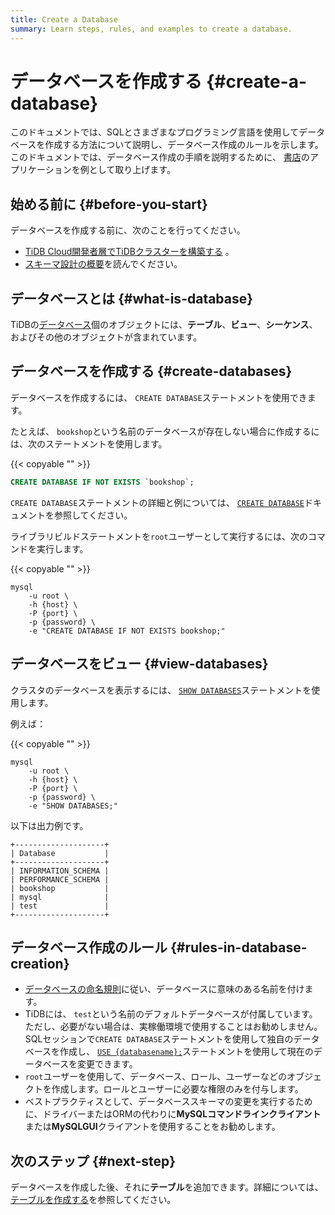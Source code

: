 ```yaml
---
title: Create a Database
summary: Learn steps, rules, and examples to create a database.
---
```


# データベースを作成する {#create-a-database}

このドキュメントでは、SQLとさまざまなプログラミング言語を使用してデータベースを作成する方法について説明し、データベース作成のルールを示します。このドキュメントでは、データベース作成の手順を説明するために、 [書店](/develop/dev-guide-bookshop-schema-design.md)のアプリケーションを例として取り上げます。

## 始める前に {#before-you-start}

データベースを作成する前に、次のことを行ってください。

-   [TiDB Cloud開発者層でTiDBクラスターを構築する](/develop/dev-guide-build-cluster-in-cloud.md) 。
-   [スキーマ設計の概要](/develop/dev-guide-schema-design-overview.md)を読んでください。

## データベースとは {#what-is-database}

TiDBの[データベース](/develop/dev-guide-schema-design-overview.md)個のオブジェクトには、**テーブル**、<strong>ビュー</strong>、<strong>シーケンス</strong>、およびその他のオブジェクトが含まれています。

## データベースを作成する {#create-databases}

データベースを作成するには、 `CREATE DATABASE`ステートメントを使用できます。

たとえば、 `bookshop`という名前のデータベースが存在しない場合に作成するには、次のステートメントを使用します。

{{< copyable "" >}}

```sql
CREATE DATABASE IF NOT EXISTS `bookshop`;
```

`CREATE DATABASE`ステートメントの詳細と例については、 [`CREATE DATABASE`](/sql-statements/sql-statement-create-database.md)ドキュメントを参照してください。

ライブラリビルドステートメントを`root`ユーザーとして実行するには、次のコマンドを実行します。

{{< copyable "" >}}

```shell
mysql
    -u root \
    -h {host} \
    -P {port} \
    -p {password} \
    -e "CREATE DATABASE IF NOT EXISTS bookshop;"
```

## データベースをビュー {#view-databases}

クラスタのデータベースを表示するには、 [`SHOW DATABASES`](/sql-statements/sql-statement-show-databases.md)ステートメントを使用します。

例えば：

{{< copyable "" >}}

```shell
mysql
    -u root \
    -h {host} \
    -P {port} \
    -p {password} \
    -e "SHOW DATABASES;"
```

以下は出力例です。

```
+--------------------+
| Database           |
+--------------------+
| INFORMATION_SCHEMA |
| PERFORMANCE_SCHEMA |
| bookshop           |
| mysql              |
| test               |
+--------------------+
```

## データベース作成のルール {#rules-in-database-creation}

-   [データベースの命名規則](/develop/dev-guide-object-naming-guidelines.md)に従い、データベースに意味のある名前を付けます。
-   TiDBには、 `test`という名前のデフォルトデータベースが付属しています。ただし、必要がない場合は、実稼働環境で使用することはお勧めしません。 SQLセッションで`CREATE DATABASE`ステートメントを使用して独自のデータベースを作成し、 [`USE {databasename};`](/sql-statements/sql-statement-use.md)ステートメントを使用して現在のデータベースを変更できます。
-   `root`ユーザーを使用して、データベース、ロール、ユーザーなどのオブジェクトを作成します。ロールとユーザーに必要な権限のみを付与します。
-   ベストプラクティスとして、データベーススキーマの変更を実行するために、ドライバーまたはORMの代わりに**MySQLコマンドラインクライアント**または<strong>MySQLGUI</strong>クライアントを使用することをお勧めします。

## 次のステップ {#next-step}

データベースを作成した後、それに**テーブル**を追加できます。詳細については、 [テーブルを作成する](/develop/dev-guide-create-table.md)を参照してください。
